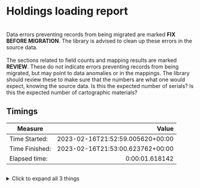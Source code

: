 # Holdings loading report   
<br/>Data errors preventing records from being migrated are marked **FIX BEFORE MIGRATION**. The library is advised to clean up these errors in the source data.<br/><br/> The sections related to field counts and mapping results are marked **REVIEW**. These do not indicate errors preventing records from being migrated, but may point to data anomalies or in the mappings. The library should review these to make sure that the numbers are what one would expect, knowing the source data. Is this the expected number of serials? Is this the expected number of cartographic materials?
## Timings   
   
Measure | Value   
--- | ---:   
Time Started: | 2023-02-16T21:52:59.005620+00:00   
Time Finished: | 2023-02-16T21:53:00.623762+00:00   
Elapsed time: | 0:00:01.618142   
   
##     
    
<details><summary>Click to expand all 3 things</summary>     
   
Measure | Count   
--- | ---:   
Failed to post first time | 0   
Records posted first time | 0   
Records processed first time | 17   
</details>   
